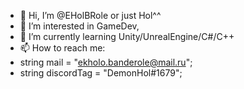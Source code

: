 - 👋 Hi, I’m @EHolBRole or just Hol^^
- 👀 I’m interested in GameDev, 
- 🌱 I’m currently learning Unity/UnrealEngine/C#/C++
- 📫 How to reach me: 
- string mail = "ekholo.banderole@mail.ru"; 
- string discordTag = "DemonHol#1679";
